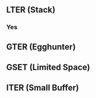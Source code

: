<!-- TITLE: Vulnserver -->
<!-- SUBTITLE: A quick summary of Vulnserver -->


## LTER (Stack)

### Yes

## GTER (Egghunter)

## GSET (Limited Space)

## ITER (Small Buffer)